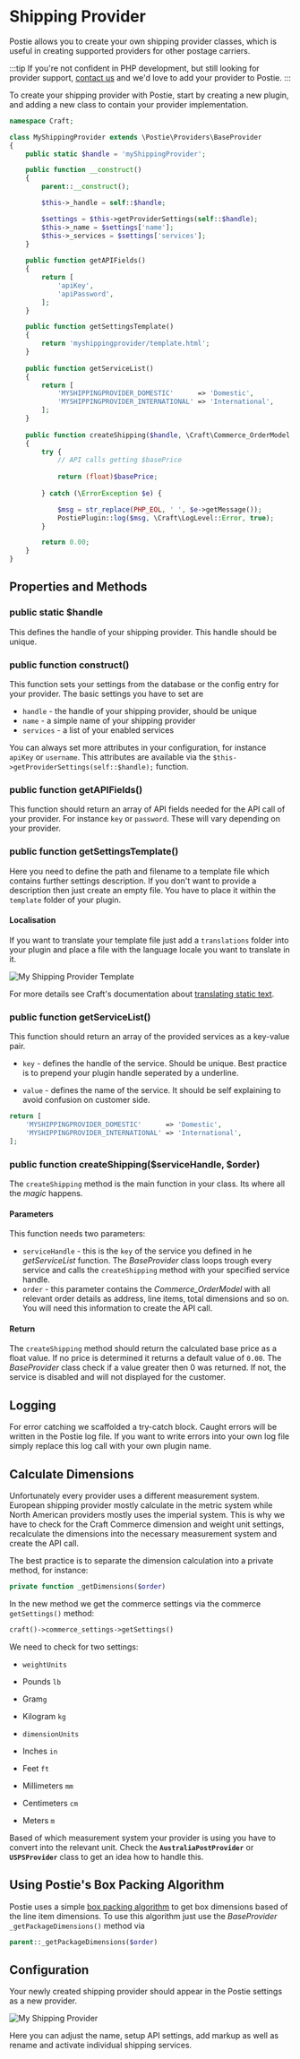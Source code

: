 # Shipping Provider

Postie allows you to create your own shipping provider classes, which is useful in creating supported providers for other postage carriers.

:::tip
If you're not confident in PHP development, but still looking for provider support, [contact us](/contact) and we'd love to add your provider to Postie.
:::

To create your shipping provider with Postie, start by creating a new plugin, and adding a new class to contain your provider implementation.

```php
namespace Craft;

class MyShippingProvider extends \Postie\Providers\BaseProvider
{
    public static $handle = 'myShippingProvider';

    public function __construct()
    {
        parent::__construct();

        $this->_handle = self::$handle;

        $settings = $this->getProviderSettings(self::$handle);
        $this->_name = $settings['name'];
        $this->_services = $settings['services'];
    }
    
    public function getAPIFields()
    {
        return [
            'apiKey',
            'apiPassword',
        ];
    }

    public function getSettingsTemplate()
    {
        return 'myshippingprovider/template.html';
    }
    
    public function getServiceList()
    {
        return [
            'MYSHIPPINGPROVIDER_DOMESTIC'      => 'Domestic',
            'MYSHIPPINGPROVIDER_INTERNATIONAL' => 'International',
        ];
    }
    
    public function createShipping($handle, \Craft\Commerce_OrderModel $order)
    {
        try {           
            // API calls getting $basePrice
            
            return (float)$basePrice;
            
        } catch (\ErrorException $e) {

            $msg = str_replace(PHP_EOL, ' ', $e->getMessage());
            PostiePlugin::log($msg, \Craft\LogLevel::Error, true);
        }

        return 0.00;
    }
}
```

## Properties and Methods

### public static $handle

This defines the handle of your shipping provider. This handle should be unique.

### public function construct()

This function sets your settings from the database or the config entry for your provider. The basic settings you have to set are

- `handle` - the handle of your shipping provider, should be unique
- `name` - a simple name of your shipping provider
- `services` - a list of your enabled services

You can always set more attributes in your configuration, for instance `apiKey` or `username`. This attributes are available via the `$this->getProviderSettings(self::$handle);` function.

### public function getAPIFields()

This function should return an array of API fields needed for the API call of your provider. For instance `key` or `password`. These will vary depending on your provider.

### public function getSettingsTemplate()

Here you need to define the path and filename to a template file which contains further settings description. If you don't want to provide a description then just create an empty file. You have to place it within the `template` folder of your plugin.

#### Localisation

If you want to translate your template file just add a `translations` folder into your plugin and place a file with the language locale you want to translate in it.

![My Shipping Provider Template](/uploads/plugins/postie/my-shipping-provider-template.png)

For more details see Craft's documentation about [translating static text](https://craftcms.com/support/static-translations).

### public function getServiceList()

This function should return an array of the provided services as a key-value pair.

- `key` - defines the handle of the service. Should be unique. Best practice is to prepend your plugin handle seperated by a underline.

- `value` - defines the name of the service. It should be self explaining to avoid confusion on customer side.

```php
return [
    'MYSHIPPINGPROVIDER_DOMESTIC'      => 'Domestic',
    'MYSHIPPINGPROVIDER_INTERNATIONAL' => 'International',
];
```

### public function createShipping($serviceHandle, $order)

The `createShipping` method is the main function in your class. Its where all the _magic_ happens.

#### Parameters

This function needs two parameters:

- `serviceHandle` - this is the `key` of the service you defined in he _getServiceList_ function. The _BaseProvider_ class loops trough every service and calls the `createShipping` method with your specified service handle.
- `order` - this parameter contains the _Commerce\_OrderModel_ with all relevant order details as address, line items, total dimensions and so on. You will need this information to create the API call.

#### Return

The `createShipping` method should return the calculated base price as a float value. If no price is determined it returns a default value of `0.00`. The _BaseProvider_ class check if a value greater then 0 was returned. If not, the service is disabled and will not displayed for the customer.

## Logging

For error catching we scaffolded a try-catch block. Caught errors will be written in the Postie log file. If you want to write errors into your own log file simply replace this log call with your own plugin name.

## Calculate Dimensions

Unfortunately every provider uses a different measurement system. European shipping provider mostly calculate in the metric system while North American providers mostly uses the imperial system. This is why we have to check for the Craft Commerce dimension and weight unit settings, recalculate the dimensions into the necessary measurement system and create the API call.

The best practice is to separate the dimension calculation into a private method, for instance:

```php
private function _getDimensions($order)
```

In the new method we get the commerce settings via the commerce `getSettings()` method:

```php
craft()->commerce_settings->getSettings()
```

We need to check for two settings:

- `weightUnits`

- Pounds `lb`
- Gram`g`
- Kilogram `kg`
- `dimensionUnits`

- Inches `in`
- Feet `ft`
- Millimeters `mm`
- Centimeters `cm`
- Meters `m`

Based of which measurement system your provider is using you have to convert into the relevant unit. Check the **`AustraliaPostProvider`** or **`USPSProvider`** class to get an idea how to handle this.

## Using Postie's Box Packing Algorithm

Postie uses a simple [box packing algorithm](/craft-plugins/postie/docs/support/faqs) to get box dimensions based of the line item dimensions. To use this algorithm just use the _BaseProvider_ `_getPackageDimensions()` method via

```php
parent::_getPackageDimensions($order)
```

## Configuration

Your newly created shipping provider should appear in the Postie settings as a new provider.

![My Shipping Provider](/uploads/plugins/postie/my-shipping-provider.png)

Here you can adjust the name, setup API settings, add markup as well as rename and activate individual shipping services.